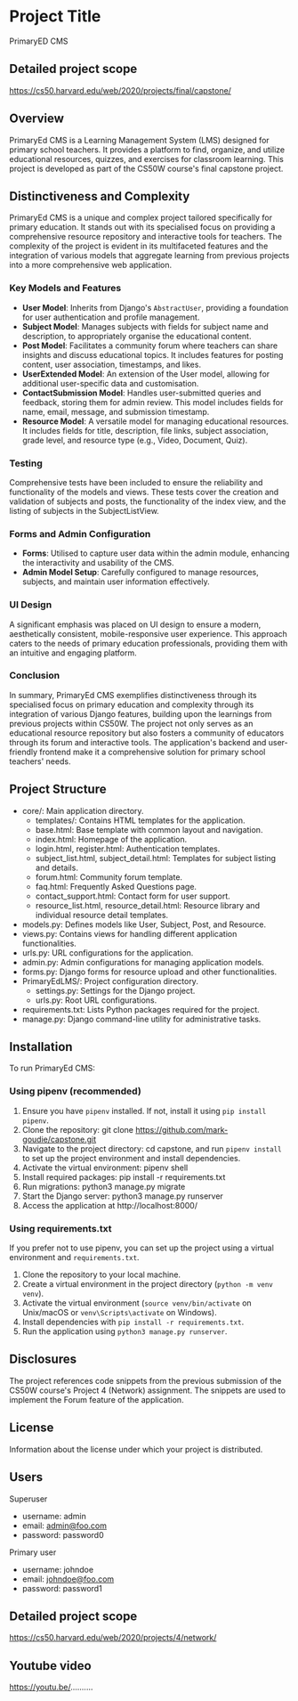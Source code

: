 # Project Title

PrimaryED CMS

## Detailed project scope

https://cs50.harvard.edu/web/2020/projects/final/capstone/

## Overview

PrimaryEd CMS is a Learning Management System (LMS) designed for primary school teachers. It provides a platform to find, organize, and utilize educational resources, quizzes, and exercises for classroom learning. This project is developed as part of the CS50W course's final capstone project.

## Distinctiveness and Complexity

PrimaryEd CMS is a unique and complex project tailored specifically for primary education. It stands out with its specialised focus on providing a comprehensive resource repository and interactive tools for teachers. The complexity of the project is evident in its multifaceted features and the integration of various models that aggregate learning from previous projects into a more comprehensive web application.

### Key Models and Features

- **User Model**: Inherits from Django's `AbstractUser`, providing a foundation for user authentication and profile management.
- **Subject Model**: Manages subjects with fields for subject name and description, to appropriately organise the educational content.
- **Post Model**: Facilitates a community forum where teachers can share insights and discuss educational topics. It includes features for posting content, user association, timestamps, and likes.
- **UserExtended Model**: An extension of the User model, allowing for additional user-specific data and customisation.
- **ContactSubmission Model**: Handles user-submitted queries and feedback, storing them for admin review. This model includes fields for name, email, message, and submission timestamp.
- **Resource Model**: A versatile model for managing educational resources. It includes fields for title, description, file links, subject association, grade level, and resource type (e.g., Video, Document, Quiz).

### Testing

Comprehensive tests have been included to ensure the reliability and functionality of the models and views. These tests cover the creation and validation of subjects and posts, the functionality of the index view, and the listing of subjects in the SubjectListView.

### Forms and Admin Configuration

- **Forms**: Utilised to capture user data within the admin module, enhancing the interactivity and usability of the CMS.
- **Admin Model Setup**: Carefully configured to manage resources, subjects, and maintain user information effectively.

### UI Design

A significant emphasis was placed on UI design to ensure a modern, aesthetically consistent, mobile-responsive user experience. This approach caters to the needs of primary education professionals, providing them with an intuitive and engaging platform.

### Conclusion

In summary, PrimaryEd CMS exemplifies distinctiveness through its specialised focus on primary education and complexity through its integration of various Django features, building upon the learnings from previous projects within CS50W. The project not only serves as an educational resource repository but also fosters a community of educators through its forum and interactive tools. The application's backend and user-friendly frontend make it a comprehensive solution for primary school teachers' needs.

## Project Structure

- core/: Main application directory.
  - templates/: Contains HTML templates for the application.
  - base.html: Base template with common layout and navigation.
  - index.html: Homepage of the application.
  - login.html, register.html: Authentication templates.
  - subject_list.html, subject_detail.html: Templates for subject listing and details.
  - forum.html: Community forum template.
  - faq.html: Frequently Asked Questions page.
  - contact_support.html: Contact form for user support.
  - resource_list.html, resource_detail.html: Resource library and individual resource detail templates.
- models.py: Defines models like User, Subject, Post, and Resource.
- views.py: Contains views for handling different application functionalities.
- urls.py: URL configurations for the application.
- admin.py: Admin configurations for managing application models.
- forms.py: Django forms for resource upload and other functionalities.
- PrimaryEdLMS/: Project configuration directory.
  - settings.py: Settings for the Django project.
  - urls.py: Root URL configurations.
- requirements.txt: Lists Python packages required for the project.
- manage.py: Django command-line utility for administrative tasks.

## Installation

To run PrimaryEd CMS:

### Using pipenv (recommended)

1.  Ensure you have `pipenv` installed. If not, install it using `pip install pipenv`.
2.  Clone the repository: git clone https://github.com/mark-goudie/capstone.git
3.  Navigate to the project directory: cd capstone, and run `pipenv install` to set up the project environment and install dependencies.
4.  Activate the virtual environment: pipenv shell
5.  Install required packages: pip install -r requirements.txt
6.  Run migrations: python3 manage.py migrate
7.  Start the Django server: python3 manage.py runserver
8.  Access the application at http://localhost:8000/

### Using requirements.txt

If you prefer not to use pipenv, you can set up the project using a virtual environment and `requirements.txt`.

1. Clone the repository to your local machine.
2. Create a virtual environment in the project directory (`python -m venv venv`).
3. Activate the virtual environment (`source venv/bin/activate` on Unix/macOS or `venv\Scripts\activate` on Windows).
4. Install dependencies with `pip install -r requirements.txt`.
5. Run the application using `python3 manage.py runserver`.

## Disclosures

The project references code snippets from the previous submission of the CS50W course's Project 4 (Network) assignment. The snippets are used to implement the Forum feature of the application.

## License

Information about the license under which your project is distributed.

## Users

Superuser

- username: admin
- email: admin@foo.com
- password: password0

Primary user

- username: johndoe
- email: johndoe@foo.com
- password: password1

## Detailed project scope

https://cs50.harvard.edu/web/2020/projects/4/network/

## Youtube video

https://youtu.be/..........
